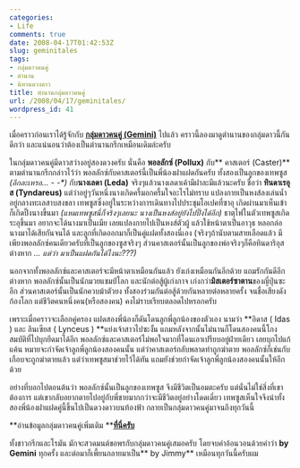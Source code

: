 ```yaml
---
categories:
- Life
comments: true
date: 2008-04-17T01:42:53Z
slug: geminitales
tags:
- กลุ่มดาวคนคู่
- ตำนาน
- นิทานดวงดาว
title: ตำนานกลุ่มดาวคนคู่
url: /2008/04/17/geminitales/
wordpress_id: 41
---
```


เมื่อคราวก่อนเราได้รู้จักกับ **[กลุ่มดาวคนคู่ (Gemini)](http://www.armno.in.th/20080403/gemini-constellation/)** ไปแล้ว คราวนี้ลองมาดูตำนานของกลุ่มดาวนี้กันดีกว่า และแน่นอนว่าต้องเป็นตำนานกรีกเหมือนเดิมล่ะครับ



ในกลุ่มดาวคนคู่มีดาวสว่างอยู่สองดวงครับ นั่นคือ **พอลลักซ์ (Pollux)** กับ** คาสเตอร์ (Caster)** ตามตำนานกรีกกล่าวไว้ว่า พอลลักซ์กับคาสเตอร์นี้เป็นพี่น้องฝาแฝดกันครับ ทั้งสองเป็นลูกของเทพซูส _(อีกละเหรอ... - -*)_ กับ**นางเลดา (Leda)** จริงๆแล้วนางเลดาเค้ามีฝาละมีแล้วนะครับ ชื่อว่า **ทินดาเรอุส (Tyndareus)** แต่ว่าอยู่ๆวันหนึ่งนางเกิดครึ้มอกครึ้มใจอะไรไม่ทราบ แปลงกายเป็นหงส์ลงเล่นน้ำอยู่กลางทะเลสาบสงขลา เทพซูสซึ่งอยู่ในระหว่างการเดินทางไปประชุมโอเปคที่ซาอุ เกิดผ่านมาเห็นเข้า ก็เกิดปิ๊งนางขึ้นมา _(แหมเทพซูสนี่ก็จริงๆเลยนะ นางเป็นหงส์อยู่ยังไปปิ๊งได้อีก)_ ธาตุไฟในตัวเทพซูสเกิดระอุขึ้นมา อยากจะได้นางมาเป็นเมีย เลยแปลงกายไปเป็นหงส์ตัวผู้ แล้วใช้หน้าตาเป็นอาวุธ หลอกล่อนางมาได้เสียกันจนได้ และลูกที่เกิดออกมาก็เป็นคู่แฝดทั้งสองนี่เอง (จริงๆถ้านับตามสายเลือดแล้ว มีเพียงพอลลักซ์คนเดียวครับที่เป็นลูกของซูสจริงๆ ส่วนคาสเตอร์นั้นเป็นลูกของพ่อจริงๆก็คือทินดาริอุสต่างหาก _... แต่ว่า มาเป็นแฝดกันได้ไงนะ???)_



นอกจากทั้งพอลลักซ์และคาสเตอร์จะมีหน้าตาเหมือนกันแล้ว ยังเก่งเหมือนกันอีกด้วย แถมรักกันดีอีกต่างหาก พอลลักซ์นั้นเป็นนักมวยแชมป์โลก และนักต่อสู้ผู้เก่งกาจ เก่งกว่า**มิสเตอร์ซาตาน**ของญี่ปุ่นซะอีก ส่วนคาสเตอร์นั้นเป็นนักควบม้าตัวยง ทั้งสองร่วมกันต่อสู้ด้วยกันหลายต่อหลายครั้ง จนชื่อเสียงดังก้องโลก แต่ชีวิตคนหนึ่งคน(หรือสองคน) คงไม่ราบเรียบตลอดไปหรอกครับ



เพราะเมื่อคราวจะเลือกคู่ครอง แฝดสองพี่น้องก็ดันโดนลูกพี่ลูกน้องของตัวเอง นามว่า **อิดาส ( Idas ) และ ลินเซียส ( Lynceus ) **แย่งเจ้าสาวไปซะงั้น แถมหลังจากนั้นไม่นานก็โดนสองคนนี้โกงสมบัติที่ไปบุกยึดมาได้อีก พอลลักซ์และคาสเตอร์ไม่พอใจมากที่โดนเอาเปรียบอยู่ฝ่ายเดียว เลยบุกไปแก้แค้น หมายจะกำจัดเจ้าลูกพี่ลูกน้องสองคนนั้น แต่ว่าคาสเตอร์กลับพลาดท่าถูกฆ่าตาย พอลลักซ์ก็เช่นกับ เกือบจะถูกฆ่าตายแล้ว แต่ว่าเทพซูสมาช่วยไว้ได้ทัน แถมยังช่วยกำจัดเจ้าลูกพี่ลูกน้องสองคนนั้นให้อีกด้วย



อย่างที่บอกไปตอนต้นว่า พอลลักซ์นั้นเป็นลูกของเทพซูส จึงมีชีวิตเป็นอมตะครับ แต่นั่นไม่ใช่สิ่งที่เขาต้องการ แต่เขากลับอยากตายไปอยู่กับพี่ชายมากกว่าจะมีชีวิตอยู่อย่างโดดเดี่ยว เทพซูสเห็นใจจึงนำทั้งสองพี่น้องฝาแฝดคู่นี้ขึ้นไปเป็นดวงดาวบนท้องฟ้า กลายเป็นกลุ่มดาวคนคู่มาจนถึงทุกวันนี้



**อ่านข้อมูลกลุ่มดาวคนคู่เพิ่มเติม **[**ที่นี่ครับ**](http://my.dek-d.com/the_witch/story/viewlongc.php?id=207997&chapter=3)



ทั้งชาวกรีกและโรมัน มักจะสวดมนต์ขอพรกับกลุ่มดาวคนคู่เสมอครับ โดยจบคำอ้อนวอนด้วยคำว่า **by Gemini** ทุกครั้ง และต่อมาก็เพี้ยนกลายมาเป็น** by Jimmy** เหมือนทุกวันนี้ครับผม
